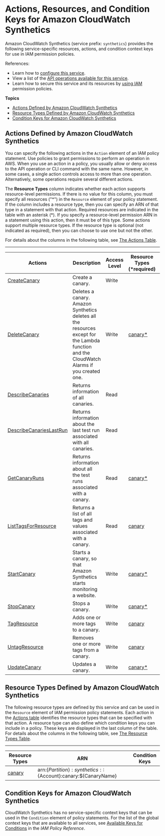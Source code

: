 # Actions, Resources, and Condition Keys for Amazon CloudWatch Synthetics<a name="list_amazoncloudwatchsynthetics"></a>

Amazon CloudWatch Synthetics \(service prefix: `synthetics`\) provides the following service\-specific resources, actions, and condition context keys for use in IAM permission policies\.

References:
+ Learn how to [configure this service](https://docs.aws.amazon.com/AmazonCloudWatch/latest/monitoring/)\.
+ View a list of the [API operations available for this service](https://docs.aws.amazon.com/AmazonSynthetics/latest/APIReference/)\.
+ Learn how to secure this service and its resources by [using IAM](https://docs.aws.amazon.com/AmazonCloudWatch/latest/monitoring/CloudWatch_Synthetics_Canaries.html) permission policies\.

**Topics**
+ [Actions Defined by Amazon CloudWatch Synthetics](#amazoncloudwatchsynthetics-actions-as-permissions)
+ [Resource Types Defined by Amazon CloudWatch Synthetics](#amazoncloudwatchsynthetics-resources-for-iam-policies)
+ [Condition Keys for Amazon CloudWatch Synthetics](#amazoncloudwatchsynthetics-policy-keys)

## Actions Defined by Amazon CloudWatch Synthetics<a name="amazoncloudwatchsynthetics-actions-as-permissions"></a>

You can specify the following actions in the `Action` element of an IAM policy statement\. Use policies to grant permissions to perform an operation in AWS\. When you use an action in a policy, you usually allow or deny access to the API operation or CLI command with the same name\. However, in some cases, a single action controls access to more than one operation\. Alternatively, some operations require several different actions\.

The **Resource Types** column indicates whether each action supports resource\-level permissions\. If there is no value for this column, you must specify all resources \("\*"\) in the `Resource` element of your policy statement\. If the column includes a resource type, then you can specify an ARN of that type in a statement with that action\. Required resources are indicated in the table with an asterisk \(\*\)\. If you specify a resource\-level permission ARN in a statement using this action, then it must be of this type\. Some actions support multiple resource types\. If the resource type is optional \(not indicated as required\), then you can choose to use one but not the other\.

For details about the columns in the following table, see [The Actions Table](reference_policies_actions-resources-contextkeys.md#actions_table)\.


****  

| Actions | Description | Access Level | Resource Types \(\*required\) | Condition Keys | Dependent Actions | 
| --- | --- | --- | --- | --- | --- | 
|   [ CreateCanary ](${APIReferenceDocPage}/API_CreateCanary.html)  | Create a canary\. | Write |  |  |  | 
|   [ DeleteCanary ](${APIReferenceDocPage}/API_DeleteCanary.html)  | Deletes a canary\. Amazon Synthetics deletes all the resources except for the Lambda function and the CloudWatch Alarms if you created one\. | Write |   [ canary\* ](#amazoncloudwatchsynthetics-canary)   |  |  | 
|   [ DescribeCanaries ](${APIReferenceDocPage}/API_DescribeCanaries.html)  | Returns information of all canaries\. | Read |  |  |  | 
|   [ DescribeCanariesLastRun ](${APIReferenceDocPage}/API_DescribeCanariesLastRun.html)  | Returns information about the last test run associated with all canaries\. | Read |  |  |  | 
|   [ GetCanaryRuns ](${APIReferenceDocPage}/API_GetCanaryRuns.html)  | Returns information about all the test runs associated with a canary\. | Read |   [ canary\* ](#amazoncloudwatchsynthetics-canary)   |  |  | 
|   [ ListTagsForResource ](${APIReferenceDocPage}/API_ListTagsForResource.html)  | Returns a list of all tags and values associated with a canary\. | Read |   [ canary ](#amazoncloudwatchsynthetics-canary)   |  |  | 
|   [ StartCanary ](${APIReferenceDocPage}/API_StartCanary.html)  | Starts a canary, so that Amazon Synthetics starts monitoring a website\. | Write |   [ canary\* ](#amazoncloudwatchsynthetics-canary)   |  |  | 
|   [ StopCanary ](${APIReferenceDocPage}/API_StopCanary.html)  | Stops a canary\. | Write |   [ canary\* ](#amazoncloudwatchsynthetics-canary)   |  |  | 
|   [ TagResource ](${APIReferenceDocPage}/API_TagResource.html)  | Adds one or more tags to a canary\. | Write |   [ canary ](#amazoncloudwatchsynthetics-canary)   |  |  | 
|   [ UntagResource ](${APIReferenceDocPage}/API_UntagResource.html)  | Removes one or more tags from a canary\. | Write |   [ canary ](#amazoncloudwatchsynthetics-canary)   |  |  | 
|   [ UpdateCanary ](${APIReferenceDocPage}/API_UpdateCanary.html)  | Updates a canary\. | Write |   [ canary\* ](#amazoncloudwatchsynthetics-canary)   |  |  | 

## Resource Types Defined by Amazon CloudWatch Synthetics<a name="amazoncloudwatchsynthetics-resources-for-iam-policies"></a>

The following resource types are defined by this service and can be used in the `Resource` element of IAM permission policy statements\. Each action in the [Actions table](#amazoncloudwatchsynthetics-actions-as-permissions) identifies the resource types that can be specified with that action\. A resource type can also define which condition keys you can include in a policy\. These keys are displayed in the last column of the table\. For details about the columns in the following table, see [The Resource Types Table](reference_policies_actions-resources-contextkeys.md#resources_table)\.


****  

| Resource Types | ARN | Condition Keys | 
| --- | --- | --- | 
|   [ canary ](${APIReferenceDocPage}/CloudWatch_Synthetics_Canaries.html#CloudWatch_Synthetics_Canaries_Create)  |  arn:$\{Partition\}:synthetics::$\{Account\}:canary:$\{CanaryName\}  |  | 

## Condition Keys for Amazon CloudWatch Synthetics<a name="amazoncloudwatchsynthetics-policy-keys"></a>

CloudWatch Synthetics has no service\-specific context keys that can be used in the `Condition` element of policy statements\. For the list of the global context keys that are available to all services, see [Available Keys for Conditions](reference_policies_condition-keys.html#AvailableKeys) in the *IAM Policy Reference*\.